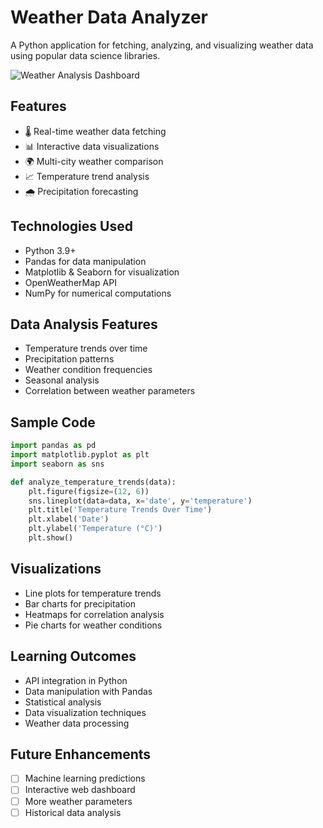 # Weather Data Analyzer

A Python application for fetching, analyzing, and visualizing weather data using popular data science libraries.

![Weather Analysis Dashboard](screenshot.png)

## Features
- 🌡️ Real-time weather data fetching
- 📊 Interactive data visualizations
- 🌍 Multi-city weather comparison
- 📈 Temperature trend analysis
- 🌧️ Precipitation forecasting

## Technologies Used
- Python 3.9+
- Pandas for data manipulation
- Matplotlib & Seaborn for visualization
- OpenWeatherMap API
- NumPy for numerical computations

## Data Analysis Features
- Temperature trends over time
- Precipitation patterns
- Weather condition frequencies
- Seasonal analysis
- Correlation between weather parameters

## Sample Code
```python
import pandas as pd
import matplotlib.pyplot as plt
import seaborn as sns

def analyze_temperature_trends(data):
    plt.figure(figsize=(12, 6))
    sns.lineplot(data=data, x='date', y='temperature')
    plt.title('Temperature Trends Over Time')
    plt.xlabel('Date')
    plt.ylabel('Temperature (°C)')
    plt.show()
```

## Visualizations
- Line plots for temperature trends
- Bar charts for precipitation
- Heatmaps for correlation analysis
- Pie charts for weather conditions

## Learning Outcomes
- API integration in Python
- Data manipulation with Pandas
- Statistical analysis
- Data visualization techniques
- Weather data processing

## Future Enhancements
- [ ] Machine learning predictions
- [ ] Interactive web dashboard
- [ ] More weather parameters
- [ ] Historical data analysis
